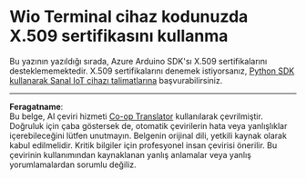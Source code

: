 <!--
CO_OP_TRANSLATOR_METADATA:
{
  "original_hash": "8a74f789f3c1bf41a13c007190360c19",
  "translation_date": "2025-08-28T04:04:33+00:00",
  "source_file": "2-farm/lessons/6-keep-your-plant-secure/wio-terminal-x509.md",
  "language_code": "tr"
}
-->
# Wio Terminal cihaz kodunuzda X.509 sertifikasını kullanma

Bu yazının yazıldığı sırada, Azure Arduino SDK'sı X.509 sertifikalarını desteklememektedir. X.509 sertifikalarını denemek istiyorsanız, [Python SDK kullanarak Sanal IoT cihazı talimatlarına](single-board-computer-x509.md) başvurabilirsiniz.

---

**Feragatname**:  
Bu belge, AI çeviri hizmeti [Co-op Translator](https://github.com/Azure/co-op-translator) kullanılarak çevrilmiştir. Doğruluk için çaba göstersek de, otomatik çevirilerin hata veya yanlışlıklar içerebileceğini lütfen unutmayın. Belgenin orijinal dili, yetkili kaynak olarak kabul edilmelidir. Kritik bilgiler için profesyonel insan çevirisi önerilir. Bu çevirinin kullanımından kaynaklanan yanlış anlamalar veya yanlış yorumlamalardan sorumlu değiliz.